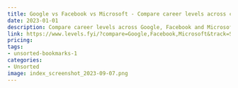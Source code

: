 ```yaml
---
title: Google vs Facebook vs Microsoft - Compare career levels across companies with Levels.fyi
date: 2023-01-01
description: Compare career levels across Google, Facebook and Microsoft with Levels.fyi.
link: https://www.levels.fyi/?compare=Google,Facebook,Microsoft&track=Software%20Engineer
pricing: 
tags: 
- unsorted-bookmarks-1 
categories: 
- Unsorted 
image: index_screenshot_2023-09-07.png
---
```

